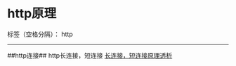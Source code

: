 ﻿# http原理

标签（空格分隔）： http

---

##http连接##
http长连接，短连接
[长连接，短连接原理透析][1]


  [1]: http://www.admin10000.com/document/6602.html